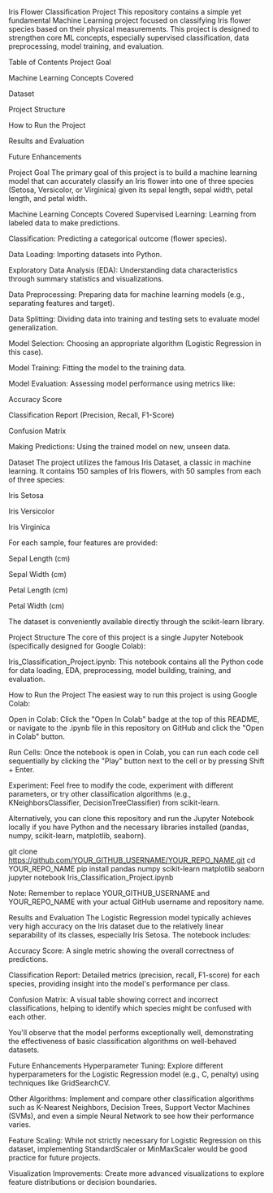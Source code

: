Iris Flower Classification Project
This repository contains a simple yet fundamental Machine Learning project focused on classifying Iris flower species based on their physical measurements. This project is designed to strengthen core ML concepts, especially supervised classification, data preprocessing, model training, and evaluation.

Table of Contents
Project Goal

Machine Learning Concepts Covered

Dataset

Project Structure

How to Run the Project

Results and Evaluation

Future Enhancements

Project Goal
The primary goal of this project is to build a machine learning model that can accurately classify an Iris flower into one of three species (Setosa, Versicolor, or Virginica) given its sepal length, sepal width, petal length, and petal width.

Machine Learning Concepts Covered
Supervised Learning: Learning from labeled data to make predictions.

Classification: Predicting a categorical outcome (flower species).

Data Loading: Importing datasets into Python.

Exploratory Data Analysis (EDA): Understanding data characteristics through summary statistics and visualizations.

Data Preprocessing: Preparing data for machine learning models (e.g., separating features and target).

Data Splitting: Dividing data into training and testing sets to evaluate model generalization.

Model Selection: Choosing an appropriate algorithm (Logistic Regression in this case).

Model Training: Fitting the model to the training data.

Model Evaluation: Assessing model performance using metrics like:

Accuracy Score

Classification Report (Precision, Recall, F1-Score)

Confusion Matrix

Making Predictions: Using the trained model on new, unseen data.

Dataset
The project utilizes the famous Iris Dataset, a classic in machine learning. It contains 150 samples of Iris flowers, with 50 samples from each of three species:

Iris Setosa

Iris Versicolor

Iris Virginica

For each sample, four features are provided:

Sepal Length (cm)

Sepal Width (cm)

Petal Length (cm)

Petal Width (cm)

The dataset is conveniently available directly through the scikit-learn library.

Project Structure
The core of this project is a single Jupyter Notebook (specifically designed for Google Colab):

Iris_Classification_Project.ipynb: This notebook contains all the Python code for data loading, EDA, preprocessing, model building, training, and evaluation.

How to Run the Project
The easiest way to run this project is using Google Colab:

Open in Colab: Click the "Open In Colab" badge at the top of this README, or navigate to the .ipynb file in this repository on GitHub and click the "Open in Colab" button.

Run Cells: Once the notebook is open in Colab, you can run each code cell sequentially by clicking the "Play" button next to the cell or by pressing Shift + Enter.

Experiment: Feel free to modify the code, experiment with different parameters, or try other classification algorithms (e.g., KNeighborsClassifier, DecisionTreeClassifier) from scikit-learn.

Alternatively, you can clone this repository and run the Jupyter Notebook locally if you have Python and the necessary libraries installed (pandas, numpy, scikit-learn, matplotlib, seaborn).

git clone https://github.com/YOUR_GITHUB_USERNAME/YOUR_REPO_NAME.git
cd YOUR_REPO_NAME
pip install pandas numpy scikit-learn matplotlib seaborn
jupyter notebook Iris_Classification_Project.ipynb

Note: Remember to replace YOUR_GITHUB_USERNAME and YOUR_REPO_NAME with your actual GitHub username and repository name.

Results and Evaluation
The Logistic Regression model typically achieves very high accuracy on the Iris dataset due to the relatively linear separability of its classes, especially Iris Setosa. The notebook includes:

Accuracy Score: A single metric showing the overall correctness of predictions.

Classification Report: Detailed metrics (precision, recall, F1-score) for each species, providing insight into the model's performance per class.

Confusion Matrix: A visual table showing correct and incorrect classifications, helping to identify which species might be confused with each other.

You'll observe that the model performs exceptionally well, demonstrating the effectiveness of basic classification algorithms on well-behaved datasets.

Future Enhancements
Hyperparameter Tuning: Explore different hyperparameters for the Logistic Regression model (e.g., C, penalty) using techniques like GridSearchCV.

Other Algorithms: Implement and compare other classification algorithms such as K-Nearest Neighbors, Decision Trees, Support Vector Machines (SVMs), and even a simple Neural Network to see how their performance varies.

Feature Scaling: While not strictly necessary for Logistic Regression on this dataset, implementing StandardScaler or MinMaxScaler would be good practice for future projects.

Visualization Improvements: Create more advanced visualizations to explore feature distributions or decision boundaries.

